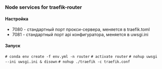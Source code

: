 ### Node services for traefik-router

#### Настройка
* 7080 - стандартный порт прокси-сервера, меняется в traefik.toml
* 7081 - стандартный порт api конфигуратора, меняется в uwsgi.ini

#### Запуск
`# conda env create -f env.yml -n router`
`# activate router`
`# nohup uwsgi --ini uwsgi.ini & disown`
`# nohup ./traefik -c traefik.conf`
